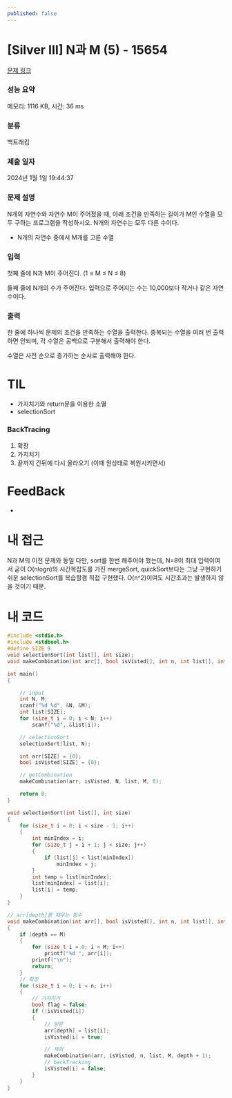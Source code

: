 ```yaml
---
published: false
---
```

# [Silver III] N과 M (5) - 15654 

[문제 링크](https://www.acmicpc.net/problem/15654) 

### 성능 요약

메모리: 1116 KB, 시간: 36 ms

### 분류

백트래킹

### 제출 일자

2024년 1월 1일 19:44:37

### 문제 설명

N개의 자연수와 자연수 M이 주어졌을 때, 아래 조건을 만족하는 길이가 M인 수열을 모두 구하는 프로그램을 작성하시오. N개의 자연수는 모두 다른 수이다.

- N개의 자연수 중에서 M개를 고른 수열

### 입력 

첫째 줄에 N과 M이 주어진다. (1 ≤ M ≤ N ≤ 8)

둘째 줄에 N개의 수가 주어진다. 입력으로 주어지는 수는 10,000보다 작거나 같은 자연수이다.

### 출력 

한 줄에 하나씩 문제의 조건을 만족하는 수열을 출력한다. 중복되는 수열을 여러 번 출력하면 안되며, 각 수열은 공백으로 구분해서 출력해야 한다.

수열은 사전 순으로 증가하는 순서로 출력해야 한다.

# TIL

- 가지치기와 return문을 이용한 소멸
- selectionSort

### BackTracing

1. 확장
2. 가지치기
3. 끝까지 간뒤에 다시 올라오기 (이때 원상태로 복원시키면서)

# FeedBack

- 
# 내 접근

N과 M의 이전 문제와 동일
다만, sort를 한번 해주어야 했는데, N=8이 최대 입력이여서 굳이 O(nlogn)의 시간복잡도를 가진 mergeSort, quickSort보다는 그냥 구현하기 쉬운 selectionSort를 복습할겸 직접 구현했다. O(n^2)이여도 시간초과는 발생하지 않을 것이기 때문.

# 내 코드

```c
#include <stdio.h>
#include <stdbool.h>
#define SIZE 9
void selectionSort(int list[], int size);
void makeCombination(int arr[], bool isVisted[], int n, int list[], int M, int depth);

int main()
{

    // input
    int N, M;
    scanf("%d %d", &N, &M);
    int list[SIZE];
    for (size_t i = 0; i < N; i++)
        scanf("%d", &list[i]);

    // selectionSort
    selectionSort(list, N);

    int arr[SIZE] = {0};
    bool isVisted[SIZE] = {0};

    // getCombination
    makeCombination(arr, isVisted, N, list, M, 0);

    return 0;
}

void selectionSort(int list[], int size)
{
    for (size_t i = 0; i < size - 1; i++)
    {
        int minIndex = i;
        for (size_t j = i + 1; j < size; j++)
        {
            if (list[j] < list[minIndex])
                minIndex = j;
        }
        int temp = list[minIndex];
        list[minIndex] = list[i];
        list[i] = temp;
    }
}

// arr[depth]를 채우는 함수
void makeCombination(int arr[], bool isVisted[], int n, int list[], int M, int depth)
{
    if (depth == M)
    {
        for (size_t i = 0; i < M; i++)
            printf("%d ", arr[i]);
        printf("\n");
        return;
    }
    // 확장
    for (size_t i = 0; i < n; i++)
    {
        // 가지치기
        bool flag = false;
        if (!isVisted[i])
        {
            // 방문
            arr[depth] = list[i];
            isVisted[i] = true;

            // 재귀
            makeCombination(arr, isVisted, n, list, M, depth + 1);
            // backTracking
            isVisted[i] = false;
        }
    }
}

```